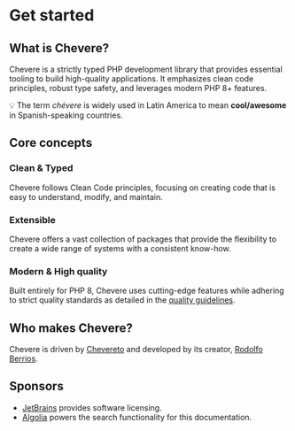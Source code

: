 # Get started

## What is Chevere?

Chevere is a strictly typed PHP development library that provides essential tooling to build high-quality applications. It emphasizes clean code principles, robust type safety, and leverages modern PHP 8+ features.

💡 The term *chévere* is widely used in Latin America to mean **cool/awesome** in Spanish-speaking countries.

## Core concepts

### Clean & Typed

Chevere follows Clean Code principles, focusing on creating code that is easy to understand, modify, and maintain.

### Extensible

Chevere offers a vast collection of packages that provide the flexibility to create a wide range of systems with a consistent know-how.

### Modern & High quality

Built entirely for PHP 8, Chevere uses cutting-edge features while adhering to strict quality standards as detailed in the [quality guidelines](../developer/standard/quality.md).

## Who makes Chevere?

Chevere is driven by [Chevereto](https://chevereto.com) and developed by its creator, [Rodolfo Berrios](https://rodolfoberrios.com).

## Sponsors

* [JetBrains](https://www.jetbrains.com/opensource/) provides software licensing.
* [Algolia](https://algolia.com) powers the search functionality for this documentation.

